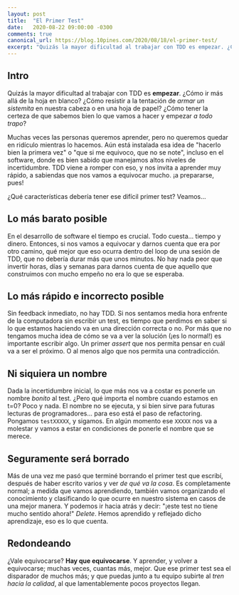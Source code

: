 ```yaml
---
layout: post
title:  "El Primer Test"
date:   2020-08-22 09:00:00 -0300
comments: true
canonical_url: https://blog.10pines.com/2020/08/18/el-primer-test/
excerpt: "Quizás la mayor dificultad al trabajar con TDD es empezar. ¿Cómo ir más allá de la hoja en blanco? TDD nos invita a aprender muy rápido, a sabiendas que nos vamos a equivocar mucho. ¡a prepararse, pues! ¿Qué características debería tener ese difícil primer test?"
---
```


## Intro

Quizás la mayor dificultad al trabajar con TDD es **empezar**. ¿Cómo ir más allá de la hoja en blanco?
¿Cómo resistir a la tentación de _armar un sistemita_ en nuestra cabeza o en una hoja de papel?
¿Cómo tener la certeza de que sabemos bien lo que vamos a hacer y empezar _a todo trapo_?

Muchas veces las personas queremos aprender, pero no queremos quedar en ridículo mientras lo hacemos.
Aún está instalada esa idea de "hacerlo bien la primera vez" o "que si me equivoco, que no se note",
incluso en el software, donde es bien sabido que manejamos altos niveles de incertidumbre. TDD viene a
romper con eso, y nos invita a aprender muy rápido, a sabiendas que nos vamos a equivocar mucho.
¡a prepararse, pues!

¿Qué características debería tener ese difícil primer test? Veamos...

## Lo más barato posible

En el desarrollo de software el tiempo es crucial. Todo cuesta... tiempo y dinero. Entonces, si nos
vamos a equivocar y darnos cuenta que era por otro camino, qué mejor que eso ocurra dentro del loop
de una sesión de TDD, que no debería durar más que unos minutos. No hay nada peor que invertir horas,
días y semanas para darnos cuenta de que aquello que construimos con mucho empeño no era lo que se esperaba.

## Lo más rápido e incorrecto posible

Sin feedback inmediato, no hay TDD. Si nos sentamos media hora enfrente de la computadora sin escribir
un test, es tiempo que perdimos en saber si lo que estamos haciendo va en una dirección correcta o no.
Por más que no tengamos mucha idea de cómo se va a ver la solución (¡es lo normal!) es importante escribir
algo. Un primer _assert_ que nos permita pensar en cuál va a ser el próximo. O al menos algo que nos permita
una contradicción.

## Ni siquiera un nombre

Dada la incertidumbre inicial, lo que más nos va a costar es ponerle un nombre _bonito_ al test. ¿Pero qué
importa el nombre cuando estamos en t=0? Poco y nada. El nombre no se ejecuta, y si bien sirve para futuras
lecturas de programadores... para eso está el paso de refactoring. Pongamos `testXXXXX`, y sigamos. En algún
momento ese `XXXXX` nos va a molestar y vamos a estar en condiciones de ponerle el nombre que se merece.

## Seguramente será borrado

Más de una vez me pasó que terminé borrando el primer test que escribí, después de haber escrito varios y
ver _de qué va la cosa_. Es completamente normal; a medida que vamos aprendiendo, también vamos organizando
el conocimiento y clasificando lo que ocurre en nuestro sistema en casos de una mejor manera. Y podemos ir
hacia atrás y decir: "¡este test no tiene mucho sentido ahora!" _Delete_. Hemos aprendido y reflejado dicho
aprendizaje, eso es lo que cuenta.

## Redondeando

¿Vale equivocarse? **Hay que equivocarse**. Y aprender, y volver a equivocarse; muchas veces, cuantas más,
mejor. Que ese primer test sea el disparador de muchos más; y que puedas junto a tu equipo subirte al _tren
hacia la calidad_, al que lamentablemente pocos proyectos llegan.
